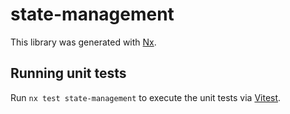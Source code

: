 # state-management

This library was generated with [Nx](https://nx.dev).

## Running unit tests

Run `nx test state-management` to execute the unit tests via [Vitest](https://vitest.dev/).
